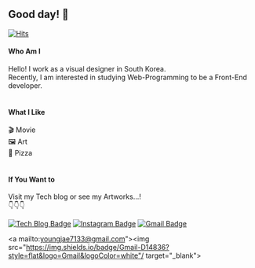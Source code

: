 ## Good day! 👋

[![Hits](https://hits.seeyoufarm.com/api/count/incr/badge.svg?url=https%3A%2F%2Fgithub.com%2Fhaesoo9410&count_bg=%23EB8B10&title_bg=%23684327&icon=&icon_color=%23E7E7E7&title=VISIT&edge_flat=false)](https://github.com/BangBang-e)

#### Who Am I
 Hello! I work as a visual designer in South Korea.<br>
 Recently, I am interested in studying Web-Programming to be a Front-End developer.<br>
<br>

#### What I Like
 🎬 Movie<br>
 🖼️ Art<br>
 🍕 Pizza<br>
<br>

#### If You Want to
 Visit my Tech blog or see my Artworks...!<br>
 👇👇👇

[![Tech Blog Badge](http://img.shields.io/badge/-Tech%20blog-black?style=flat-square&logo=github&link=https://bangbang-e.github.io/)](https://bangbang-e.github.io/)
[![Instagram Badge](http://img.shields.io/badge/Instagram-E4405F?style=flat-square&logo=github&link=https://www.instagram.com/0oosett_toy/)](https://www.instagram.com/0oosett_toy/)
[![Gmail Badge](https://img.shields.io/badge/Gmail-D14836?style=flat&logo=Gmail&logoColor=white)](mailto:youngjae7133@gmail.com)


<a mailto:youngjae7133@gmail.com"><img src="https://img.shields.io/badge/Gmail-D14836?style=flat&logo=Gmail&logoColor=white"/ target="_blank"></a>
